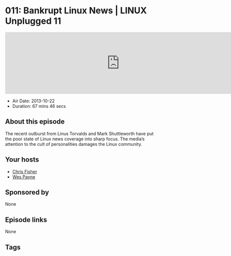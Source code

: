 # 011: Bankrupt Linux News | LINUX Unplugged 11

<iframe src="https://player.fireside.fm/v2/RUkczH-V+c9tjEigu?theme=dark" width="740" height="200" frameborder="0" scrolling="no"></iframe>

* Air Date: 2013-10-22
* Duration: 67 mins 46 secs

## About this episode

The recent outburst from Linus Torvalds and Mark Shuttleworth have put the poor state of Linux news coverage into sharp focus. The media’s attention to the cult of personalities damages the Linux community.

## Your hosts
* [Chris Fisher](https://linuxunplugged.com/hosts/chrislas)
* [Wes Payne](https://linuxunplugged.com/hosts/wes)

## Sponsored by

None



## Episode links

None



## Tags

